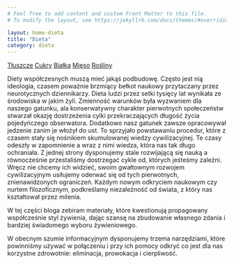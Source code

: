 ```yaml
---
# Feel free to add content and custom Front Matter to this file.
# To modify the layout, see https://jekyllrb.com/docs/themes/#overriding-theme-defaults

layout: home-dieta
title: "Dieta"
category: dieta
---
```


[Tłuszcze](/dieta/2020/01/01/tluszcze.html) [Cukry](/dieta/2020/01/01/cukry.html) [Białka](/dieta/2020/01/01/bialka.html) [Mięso](/dieta/2020/01/01/mieso.html) [Rośliny](/dieta/2020/01/01/wegan.html)

Diety współczesnych muszą mieć jakąś podbudowę. Często jest nią ideologia, czasem poważnie brzmiący bełkot naukowy przytaczany przez neurotycznych dziennikarzy.
Dieta ludzi przez setki tysięcy lat wynikała ze środowiska w jakim żyli. Zmienność warunków była wyzwaniem dla naszego gatunku, ala konserwatywny charakter pierwotnych społeczeństw stwarzał okazję dostrzeżenia cylki przekraczających długość życia pojedyńczego obserwatora. Dodatkowo nasz gatunek zawsze opracowywał jedzenie zanim je włożył do ust. To sprzyjało powstawaniu procedur, które z czasem stały się nośnikiem skumulowanej wiedzy cywilizacyjnej.
Te czasy odeszły w zapomnienie a wraz z nimi wiedza, która nas tak długo ochraniała. Z jednej strony dysponujemy stale rozwijającą się nauką a równocześnie przestaliśmy dostrzegać cykle od, których jeśteśmy zależni. Wręcz nie chcemy ich widzieć, swoim gwałtownym rozwojem cywilizacyjnym usiłujemy oderwać się od tych pierwotnych, znienawidzonych ograniczeń. Każdym nowym odkryciem naukowym czy nurtem filozoficznym, podkreślamy niezależność od świata, z który nas kształtował przez milenia.

W tej części bloga zebiram materiały, które kwestionują propagowany współcześnie styl żywienia, dając szansę na zbudowanie własnego zdania i bardziej świadomego wyboru żywieniowego.

W obecnym szumie informacyjnym dysponujemy trzema narzędziami, które powinniśmy używać w połączeniu i przy ich pomocy odkryć co jest dla nas korzystne zdrowotnie: eliminacja, prowokacja i cierpliwość.
